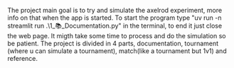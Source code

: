 The project main goal is to try and simulate the axelrod experiment, more info on that when the app is started.
To start the program type "uv run -n streamlit run .\1_📚_Documentation.py" in the terminal, to end it just close the web page.
It migth take some time to process and do the simulation so be patient.
The project is divided in 4 parts, documentation, tournament (where u can simulate a tournament), match(like a tournament but 1v1) and reference.
